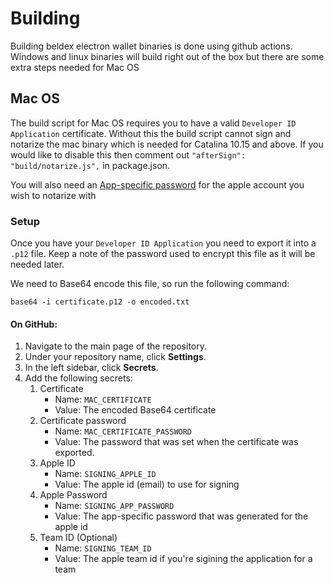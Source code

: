 # Building

Building beldex electron wallet binaries is done using github actions. Windows and linux binaries will build right out of the box but there are some extra steps needed for Mac OS

## Mac OS

The build script for Mac OS requires you to have a valid `Developer ID Application` certificate. Without this the build script cannot sign and notarize the mac binary which is needed for Catalina 10.15 and above.
If you would like to disable this then comment out `"afterSign": "build/notarize.js",` in package.json.

You will also need an [App-specific password](https://support.apple.com/en-al/HT204397) for the apple account you wish to notarize with

### Setup

Once you have your `Developer ID Application` you need to export it into a `.p12` file. Keep a note of the password used to encrypt this file as it will be needed later.

We need to Base64 encode this file, so run the following command:

```
base64 -i certificate.p12 -o encoded.txt
```

#### On GitHub:

1.  Navigate to the main page of the repository.
2.  Under your repository name, click **Settings**.
3.  In the left sidebar, click **Secrets**.
4.  Add the following secrets:
    1.  Certificate
        - Name: `MAC_CERTIFICATE`
        - Value: The encoded Base64 certificate
    2.  Certificate password
        - Name: `MAC_CERTIFICATE_PASSWORD`
        - Value: The password that was set when the certificate was exported.
    3.  Apple ID
        - Name: `SIGNING_APPLE_ID`
        - Value: The apple id (email) to use for signing
    4.  Apple Password
        - Name: `SIGNING_APP_PASSWORD`
        - Value: The app-specific password that was generated for the apple id
    5.  Team ID (Optional)
        - Name: `SIGNING_TEAM_ID`
        - Value: The apple team id if you're sigining the application for a team
